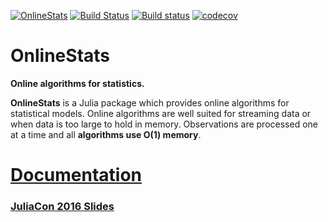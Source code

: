 [![OnlineStats](http://pkg.julialang.org/badges/OnlineStats_0.4.svg)](http://pkg.julialang.org/?pkg=OnlineStats&ver=0.4)
[![Build Status](https://travis-ci.org/joshday/OnlineStats.jl.svg)](https://travis-ci.org/joshday/OnlineStats.jl)
[![Build status](https://ci.appveyor.com/api/projects/status/x2t1ey2sgbmow1a4/branch/master?svg=true)](https://ci.appveyor.com/project/joshday/onlinestats-jl/branch/master)
[![codecov](https://codecov.io/gh/joshday/OnlineStats.jl/branch/master/graph/badge.svg)](https://codecov.io/gh/joshday/OnlineStats.jl)



# OnlineStats

**Online algorithms for statistics.**

**OnlineStats** is a Julia package which provides online algorithms for statistical models.  Online algorithms are well suited for streaming data or when data is too large to hold in memory.  Observations are processed one at a time and all **algorithms use O(1) memory**.


# [Documentation](https://joshday.github.io/OnlineStats.jl/)

### [JuliaCon 2016 Slides](https://github.com/joshday/OnlineStats_JuliaCon2016/blob/master/OnlineStats%20JuliaCon2016.ipynb)
